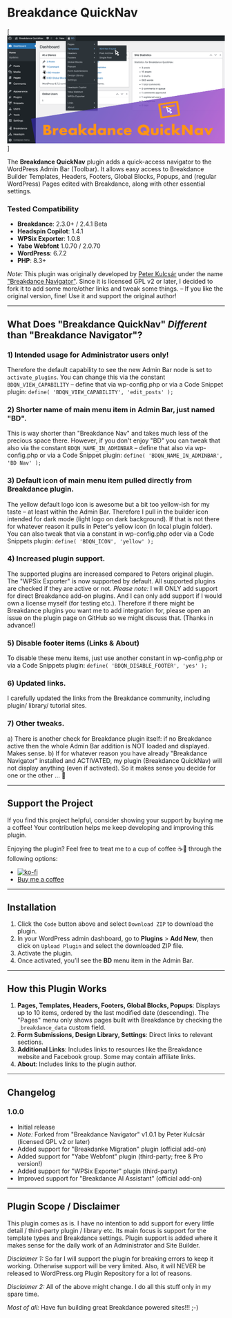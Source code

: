 # Breakdance QuickNav

[<img src="https://raw.githubusercontent.com/deckerweb/breakdance-quicknav/master/assets-github/breakdance-quicknav-screenshot.png" data-canonical-src="https://raw.githubusercontent.com/deckerweb/breakdance-quicknav/master/assets-github/breakdance-quicknav-screenshot.png" width="772" height="250" />]

The **Breakdance QuickNav** plugin adds a quick-access navigator to the WordPress Admin Bar (Toolbar). It allows easy access to Breakdance Builder Templates, Headers, Footers, Global Blocks, Popups, and (regular WordPress) Pages edited with Breakdance, along with other essential settings.

### Tested Compatibility
- **Breakdance**: 2.3.0+ / 2.4.1 Beta
- **Headspin Copilot**: 1.4.1
- **WPSix Exporter**: 1.0.8
- **Yabe Webfont** 1.0.70 / 2.0.70
- **WordPress**: 6.7.2
- **PHP**: 8.3+

_Note:_ This plugin was originally developed by [Peter Kulcsár](https://github.com/beamkiller) under the name ["Breakdance Navigator"](https://github.com/beamkiller/breakdance-navigator). Since it is licensed GPL v2 or later, I decided to fork it to add some more/other links and tweak some things. – If you like the original version, fine! Use it and support the original author!

---

## What Does "Breakdance QuickNav" _Different_ than "Breakdance Navigator"?

### 1) Intended usage for Administrator users only!
Therefore the default capability to see the new Admin Bar node is set to `activate_plugins`. You can change this via the constant `BDQN_VIEW_CAPABILITY` – define that via wp-config.php or via a Code Snippet plugin: `define( 'BDQN_VIEW_CAPABILITY', 'edit_posts' );`

### 2) Shorter name of main menu item in Admin Bar, just named "BD".
This is way shorter than "Breakdance Nav" and takes much less of the precious space there. However, if you don't enjoy "BD" you can tweak that also via the constant `BDQN_NAME_IN_ADMINBAR` – define that also via wp-config.php or via a Code Snippet plugin: `define( 'BDQN_NAME_IN_ADMINBAR', 'BD Nav' );`

### 3) Default icon of main menu item pulled directly from Breakdance plugin.
The yellow default logo icon is awesome but a bit too yellow-ish for my taste – at least within the Admin Bar. Therefore I pull in the builder icon intended for dark mode (light logo on dark background). If that is not there for whatever reason it pulls in Peter's yellow icon (in local plugin folder). You can also tweak that via a constant in wp-config.php oder via a Code Snippets plugin: `define( 'BDQN_ICON', 'yellow' );`

### 4) Increased plugin support.
The supported plugins are increased compared to Peters original plugin. The "WPSix Exporter" is now supported by default. All supported plugins are checked if they are active or not.
_Please note:_ I will ONLY add support for direct Breakdance add-on plugins. And I can only add support if I would own a license myself (for testing etc.). Therefore if there might be Breakdance plugins you want me to add integration for, please open an issue on the plugin page on GitHub so we might discuss that. (Thanks in advance!)

### 5) Disable footer items (Links & About)
To disable these menu items, just use another constant in wp-config.php or via a Code Snippets plugin: `define( 'BDQN_DISABLE_FOOTER', 'yes' );`

### 6) Updated links.
I carefully updated the links from the Breakdance community, including plugin/ library/ tutorial sites.

### 7) Other tweaks.
a) There is another check for Breakdance plugin itself: if no Breakdance active then the whole Admin Bar addition is NOT loaded and displayed. Makes sense.
b) If for whatever reason you have already "Breakdance Navigator" installed and ACTIVATED, my plugin (Breakdance QuickNav) will not display anything (even if activated). So it makes sense you decide for one or the other ... 🙂

---

## Support the Project

If you find this project helpful, consider showing your support by buying me a coffee! Your contribution helps me keep developing and improving this plugin.

Enjoying the plugin? Feel free to treat me to a cup of coffee ☕🙂 through the following options:

- [![ko-fi](https://ko-fi.com/img/githubbutton_sm.svg)](https://ko-fi.com/W7W81BNTZE)
- [Buy me a coffee](https://buymeacoffee.com/daveshine)

---

## Installation

1. Click the `Code` button above and select `Download ZIP` to download the plugin.
2. In your WordPress admin dashboard, go to **Plugins** > **Add New**, then click on `Upload Plugin` and select the downloaded ZIP file.
3. Activate the plugin.
4. Once activated, you’ll see the **BD** menu item in the Admin Bar.

---

## How this Plugin Works

1. **Pages, Templates, Headers, Footers, Global Blocks, Popups**: Displays up to 10 items, ordered by the last modified date (descending). The "Pages" menu only shows pages built with Breakdance by checking the `_breakdance_data` custom field.
2. **Form Submissions, Design Library, Settings**: Direct links to relevant sections.
3. **Additional Links**: Includes links to resources like the Breakdance website and Facebook group. Some may contain affiliate links.
4. **About**: Includes links to the plugin author.

---

## Changelog

### 1.0.0
- Initial release
- _Note:_ Forked from "Breakdance Navigator" v1.0.1 by Peter Kulcsár (licensed GPL v2 or later)
- Added support for "Breakdanke Migration" plugin (official add-on)
- Added support for "Yabe Webfont" plugin (third-party; free & Pro version!)
- Added support for "WPSix Exporter" plugin (third-party)
- Improved support for "Breakdance AI Assistant" (official add-on)

---

## Plugin Scope / Disclaimer

This plugin comes as is. I have no intention to add support for every little detail / third-party plugin / library etc. Its main focus is support for the template types and Breakdance settings. Plugin support is added where it makes sense for the daily work of an Administrator and Site Builder.

_Disclaimer 1:_ So far I will support the plugin for breaking errors to keep it working. Otherwise support will be very limited. Also, it will NEVER be released to WordPress.org Plugin Repository for a lot of reasons.

_Disclaimer 2:_ All of the above might change. I do all this stuff only in my spare time.

_Most of all:_ Have fun building great Breakdance powered sites!!! ;-)
